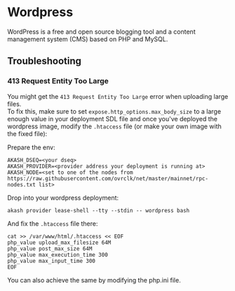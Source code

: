 # Wordpress

WordPress is a free and open source blogging tool and a content management system (CMS) based on PHP and MySQL.

## Troubleshooting

### 413 Request Entity Too Large

You might get the `413 Request Entity Too Large` error when uploading large files.  
To fix this, make sure to set `expose.http_options.max_body_size` to a large enough value in your deployment SDL file and once you've deployed the wordpress image, modify the `.htaccess` file (or make your own image with the fixed file):

Prepare the env:

```
AKASH_DSEQ=<your dseq>
AKASH_PROVIDER=<provider address your deployment is running at>
AKASH_NODE=<set to one of the nodes from https://raw.githubusercontent.com/ovrclk/net/master/mainnet/rpc-nodes.txt list>
```

Drop into your wordpress deployment:

```
akash provider lease-shell --tty --stdin -- wordpress bash
```

And fix the `.htaccess` file there:

```
cat >> /var/www/html/.htaccess << EOF
php_value upload_max_filesize 64M
php_value post_max_size 64M
php_value max_execution_time 300
php_value max_input_time 300
EOF
```

You can also achieve the same by modifying the php.ini file.
